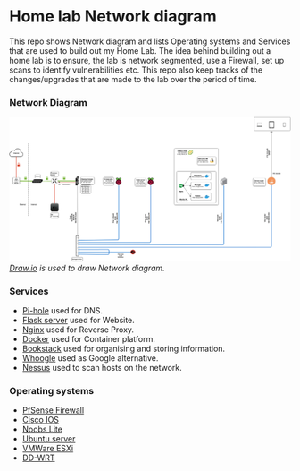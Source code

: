 # Home lab Network diagram
This repo shows Network diagram and lists Operating systems and Services that are used to build out my Home Lab. The idea behind building out a home lab is to ensure, the lab is network segmented, use a Firewall, set up scans to identify vulnerabilities etc. This repo also keep tracks of the changes/upgrades that are made to the lab over the period of time.

### Network Diagram
![alt text](images/Home_Lab.jpg)
*[Draw.io](https://app.diagrams.net/) is used to draw Network diagram.*

### Services
- [Pi-hole](https://pi-hole.net/) used for DNS.
- [Flask server](https://flask.palletsprojects.com/) used for Website.
- [Nginx](https://www.nginx.com/) used for Reverse Proxy.
- [Docker](https://www.docker.com/) used for Container platform.
- [Bookstack](https://www.bookstackapp.com/) used for organising and storing information.
- [Whoogle](https://github.com/benbusby/whoogle-search) used as Google alternative.
- [Nessus](https://www.tenable.com/products/nessus) used to scan hosts on the network.

### Operating systems
- [PfSense Firewall](https://www.pfsense.org/)
- [Cisco IOS](https://www.cisco.com/c/en/us/products/ios-nx-os-software/index.html)
- [Noobs Lite](https://www.raspberrypi.org/downloads/noobs/)
- [Ubuntu server](https://ubuntu.com/download/server)
- [VMWare ESXi](https://www.vmware.com/products/esxi-and-esx.html)
- [DD-WRT](http://www.dd-wrt.com/)
